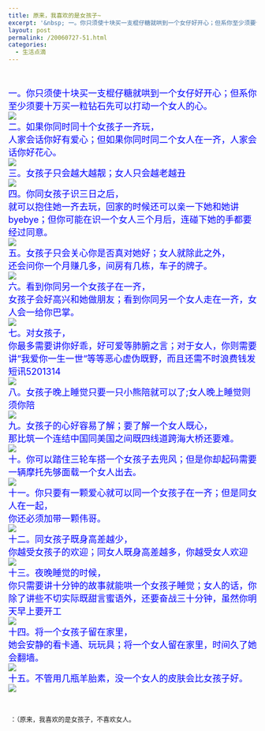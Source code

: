 ```yaml
---
title: 原来，我喜欢的是女孩子~
excerpt: '&nbsp; 一。你只须使十块买一支棍仔糖就哄到一个女仔好开心；但系你至少须要十万买一粒钻石先可以打动一个女人的心。&nbsp;&nbsp;  二。如果你同时同十个女孩子一齐玩，&nbsp;&nbsp; 人家会话你好有爱心；但如果你同时同二个女人在一齐，人家会话你好花心。   三。女孩子只会越大越靓；女人只会越老越丑  四。你同女孩子识三日之后，&nbsp;&nbsp; 就可以抱住她一齐去玩，回家的时候还可以亲一下她和她讲byebye；但你可能在识一个女人三个月后，连碰下她的手都要经过同意。  ...'
layout: post
permalink: /20060727-51.html
categories:
  - 生活点滴
---
```

&nbsp;  
<span style="font-size: 12px"><br /> <font size="4"><font color="blue">一。你只须使十块买一支棍仔糖就哄到一个女仔好开心；但系你至少须要十万买一粒钻石先可以打动一个女人的心。&nbsp;&nbsp;<br /> <img border="0" onmouseover="if(this.width>screen.width*0.7) {this.resized=true; this.width=screen.width*0.7; this.style.cursor='hand'; this.alt='Click here to open new window\nCTRL+Mouse wheel to zoom in/out';}" src="http://image2.sina.com.cn/dongman/upload/20050308/54/1110212087/mmsource/images/2005/02/22/whzlt022211.jpg" /><br /> 二。如果你同时同十个女孩子一齐玩，&nbsp;&nbsp;<br /> 人家会话你好有爱心；但如果你同时同二个女人在一齐，人家会话你好花心。 <br /> <img border="0" onmouseover="if(this.width>screen.width*0.7) {this.resized=true; this.width=screen.width*0.7; this.style.cursor='hand'; this.alt='Click here to open new window\nCTRL+Mouse wheel to zoom in/out';}" src="http://image2.sina.com.cn/dongman/upload/20050308/54/1110213353/mmsource/images/2005/02/22/whzlt022212.jpg" /><br /> 三。女孩子只会越大越靓；女人只会越老越丑<br /> <img border="0" onmouseover="if(this.width>screen.width*0.7) {this.resized=true; this.width=screen.width*0.7; this.style.cursor='hand'; this.alt='Click here to open new window\nCTRL+Mouse wheel to zoom in/out';}" src="http://image2.sina.com.cn/dongman/upload/20050308/54/1110213410/mmsource/images/2005/02/22/whzlt022213.jpg" /><br /> 四。你同女孩子识三日之后，&nbsp;&nbsp;<br /> 就可以抱住她一齐去玩，回家的时候还可以亲一下她和她讲byebye；但你可能在识一个女人三个月后，连碰下她的手都要经过同意。<br /> <img border="0" onmouseover="if(this.width>screen.width*0.7) {this.resized=true; this.width=screen.width*0.7; this.style.cursor='hand'; this.alt='Click here to open new window\nCTRL+Mouse wheel to zoom in/out';}" src="http://image2.sina.com.cn/dongman/upload/20050308/54/1110213548/mmsource/images/2005/02/22/whzlt022214.jpg" /><br /> 五。女孩子只会关心你是否真对她好；女人就除此之外，&nbsp;&nbsp;<br /> 还会问你一个月赚几多，间房有几栋，车子的牌子。 <br /> <img border="0" onmouseover="if(this.width>screen.width*0.7) {this.resized=true; this.width=screen.width*0.7; this.style.cursor='hand'; this.alt='Click here to open new window\nCTRL+Mouse wheel to zoom in/out';}" src="http://image2.sina.com.cn/dongman/upload/20050308/54/1110213585/mmsource/images/2005/02/22/whzlt022215.jpg" /><br /> 六。看到你同另一个女孩子在一齐，&nbsp;&nbsp;<br /> 女孩子会好高兴和她做朋友；看到你同另一个女人走在一齐，女人会一给你巴掌。<br /> <img border="0" onmouseover="if(this.width>screen.width*0.7) {this.resized=true; this.width=screen.width*0.7; this.style.cursor='hand'; this.alt='Click here to open new window\nCTRL+Mouse wheel to zoom in/out';}" src="http://image2.sina.com.cn/dongman/upload/20050308/54/1110213691/mmsource/images/2005/02/22/whzlt022216.jpg" /><br /> 七。对女孩子，&nbsp;&nbsp;<br /> 你最多需要讲你好乖，好可爱等肺腑之言；对于女人，你则需要讲&ldquo;我爱你一生一世&ldquo;等等恶心虚伪既野，而且还需不时浪费钱发短讯5201314 <br /> <img border="0" onmouseover="if(this.width>screen.width*0.7) {this.resized=true; this.width=screen.width*0.7; this.style.cursor='hand'; this.alt='Click here to open new window\nCTRL+Mouse wheel to zoom in/out';}" src="http://image2.sina.com.cn/dongman/upload/20050308/54/1110213729/mmsource/images/2005/02/22/whzlt022217.jpg" /><br /> 八。女孩子晚上睡觉只要一只小熊陪就可以了;女人晚上睡觉则须你陪&nbsp;&nbsp;<br /> <img border="0" onmouseover="if(this.width>screen.width*0.7) {this.resized=true; this.width=screen.width*0.7; this.style.cursor='hand'; this.alt='Click here to open new window\nCTRL+Mouse wheel to zoom in/out';}" src="http://image2.sina.com.cn/dongman/upload/20050308/54/1110213822/mmsource/images/2005/02/22/whzlt022218.jpg" /><br /> 九。女孩子的心好容易了解；要了解一个女人既心，&nbsp;&nbsp;<br /> 那比筑一个连结中国同美国之间既四线道跨海大桥还要难。 <br /> <img border="0" onmouseover="if(this.width>screen.width*0.7) {this.resized=true; this.width=screen.width*0.7; this.style.cursor='hand'; this.alt='Click here to open new window\nCTRL+Mouse wheel to zoom in/out';}" src="http://image2.sina.com.cn/dongman/upload/20050308/54/1110213943/mmsource/images/2005/02/22/whzlt022219.jpg" /><br /> 十。你可以踏住三轮车搭一个女孩子去兜风；但是你却起码需要一辆摩托先够面载一个女人出去。 <br /> <img border="0" onmouseover="if(this.width>screen.width*0.7) {this.resized=true; this.width=screen.width*0.7; this.style.cursor='hand'; this.alt='Click here to open new window\nCTRL+Mouse wheel to zoom in/out';}" src="http://image2.sina.com.cn/dongman/upload/20050308/54/1110213973/mmsource/images/2005/02/22/whzlt022220.jpg" /><br /> 十一。你只要有一颗爱心就可以同一个女孩子在一齐；但是同女人在一起，&nbsp;&nbsp;<br /> 你还必须加带一颗伟哥。<br /> <img border="0" onmouseover="if(this.width>screen.width*0.7) {this.resized=true; this.width=screen.width*0.7; this.style.cursor='hand'; this.alt='Click here to open new window\nCTRL+Mouse wheel to zoom in/out';}" src="http://image2.sina.com.cn/dongman/upload/20050308/54/1110214025/mmsource/images/2005/02/22/whzlt022221.jpg" /><br /> 十二。同女孩子既身高差越少，&nbsp;&nbsp;<br /> 你越受女孩子的欢迎；同女人既身高差越多，你越受女人欢迎<br /> <img border="0" onmouseover="if(this.width>screen.width*0.7) {this.resized=true; this.width=screen.width*0.7; this.style.cursor='hand'; this.alt='Click here to open new window\nCTRL+Mouse wheel to zoom in/out';}" src="http://image2.sina.com.cn/dongman/upload/20050308/54/1110214173/mmsource/images/2005/02/22/whzlt022222.jpg" /><br /> 十三。夜晚睡觉的时候，&nbsp;&nbsp;<br /> 你只需要讲十分钟的故事就能哄一个女孩子睡觉；女人的话，你除了讲些不切实际既甜言蜜语外，还要奋战三十分钟，虽然你明天早上要开工<br /> <img border="0" onmouseover="if(this.width>screen.width*0.7) {this.resized=true; this.width=screen.width*0.7; this.style.cursor='hand'; this.alt='Click here to open new window\nCTRL+Mouse wheel to zoom in/out';}" src="http://image2.sina.com.cn/dongman/upload/20050308/54/1110214234/mmsource/images/2005/02/22/whzlt022223.jpg" /><br /> 十四。将一个女孩子留在家里，&nbsp;&nbsp;<br /> 她会安静的看卡通、玩玩具；将一个女人留在家里，时间久了她会翻墙。 <br /> <img border="0" onmouseover="if(this.width>screen.width*0.7) {this.resized=true; this.width=screen.width*0.7; this.style.cursor='hand'; this.alt='Click here to open new window\nCTRL+Mouse wheel to zoom in/out';}" src="http://image2.sina.com.cn/dongman/upload/20050308/54/1110214273/mmsource/images/2005/02/22/whzlt022224.jpg" /><br /> 十五。不管用几瓶羊胎素，没一个女人的皮肤会比女孩子好。<br /> <img border="0" onmouseover="if(this.width>screen.width*0.7) {this.resized=true; this.width=screen.width*0.7; this.style.cursor='hand'; this.alt='Click here to open new window\nCTRL+Mouse wheel to zoom in/out';}" src="http://image2.sina.com.cn/dongman/upload/20050308/54/1110214403/mmsource/images/2005/02/22/whzlt022225.jpg" /></font></font></span>

&nbsp;

<font size="2">&nbsp;：（原来，我喜欢的是女孩子，不喜欢女人。</font>